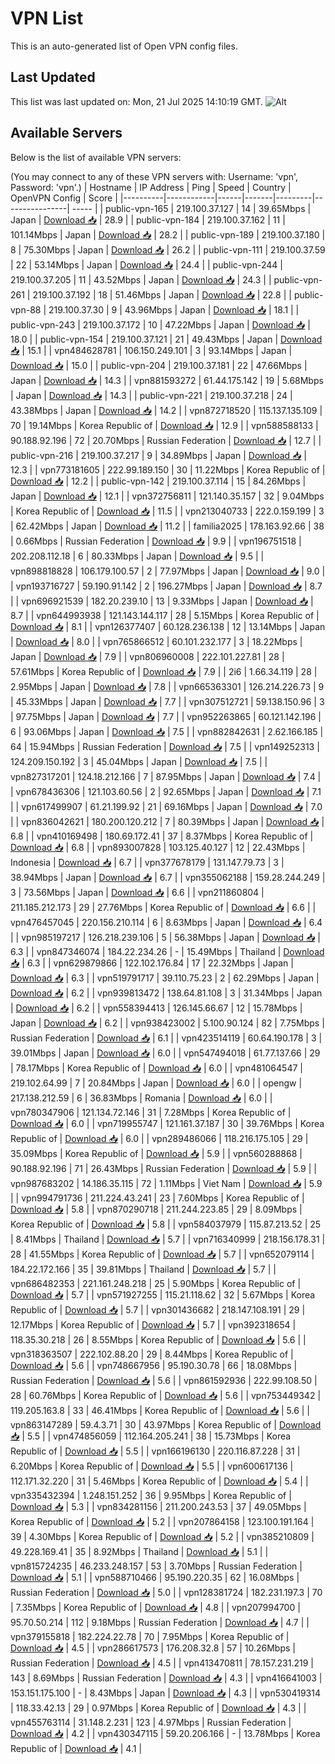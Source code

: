 # VPN List

This is an auto-generated list of Open VPN config files.

## Last Updated

This list was last updated on: Mon, 21 Jul 2025 14:10:19 GMT.
![Alt](https://repobeats.axiom.co/api/embed/186b98318ef1479477931607c1ad7d823f12451f.svg "Repobeats analytics image")

## Available Servers

Below is the list of available VPN servers:

(You may connect to any of these VPN servers with: Username: 'vpn', Password: 'vpn'.)
| Hostname | IP Address | Ping | Speed | Country | OpenVPN Config | Score |
|----------|------------|------|-------|---------|----------------| ----- |
| public-vpn-165 | 219.100.37.127 | 14 | 39.65Mbps | Japan | [Download 📥](./configs/server_0_JP.ovpn) | 28.9 |
| public-vpn-184 | 219.100.37.162 | 11 | 101.14Mbps | Japan | [Download 📥](./configs/server_1_JP.ovpn) | 28.2 |
| public-vpn-189 | 219.100.37.180 | 8 | 75.30Mbps | Japan | [Download 📥](./configs/server_2_JP.ovpn) | 26.2 |
| public-vpn-111 | 219.100.37.59 | 22 | 53.14Mbps | Japan | [Download 📥](./configs/server_3_JP.ovpn) | 24.4 |
| public-vpn-244 | 219.100.37.205 | 11 | 43.52Mbps | Japan | [Download 📥](./configs/server_4_JP.ovpn) | 24.3 |
| public-vpn-261 | 219.100.37.192 | 18 | 51.46Mbps | Japan | [Download 📥](./configs/server_5_JP.ovpn) | 22.8 |
| public-vpn-88 | 219.100.37.30 | 9 | 43.96Mbps | Japan | [Download 📥](./configs/server_6_JP.ovpn) | 18.1 |
| public-vpn-243 | 219.100.37.172 | 10 | 47.22Mbps | Japan | [Download 📥](./configs/server_7_JP.ovpn) | 18.0 |
| public-vpn-154 | 219.100.37.121 | 21 | 49.43Mbps | Japan | [Download 📥](./configs/server_8_JP.ovpn) | 15.1 |
| vpn484628781 | 106.150.249.101 | 3 | 93.14Mbps | Japan | [Download 📥](./configs/server_9_JP.ovpn) | 15.0 |
| public-vpn-204 | 219.100.37.181 | 22 | 47.66Mbps | Japan | [Download 📥](./configs/server_10_JP.ovpn) | 14.3 |
| vpn881593272 | 61.44.175.142 | 19 | 5.68Mbps | Japan | [Download 📥](./configs/server_11_JP.ovpn) | 14.3 |
| public-vpn-221 | 219.100.37.218 | 24 | 43.38Mbps | Japan | [Download 📥](./configs/server_12_JP.ovpn) | 14.2 |
| vpn872718520 | 115.137.135.109 | 70 | 19.14Mbps | Korea Republic of | [Download 📥](./configs/server_13_KR.ovpn) | 12.9 |
| vpn588588133 | 90.188.92.196 | 72 | 20.70Mbps | Russian Federation | [Download 📥](./configs/server_14_RU.ovpn) | 12.7 |
| public-vpn-216 | 219.100.37.217 | 9 | 34.89Mbps | Japan | [Download 📥](./configs/server_15_JP.ovpn) | 12.3 |
| vpn773181605 | 222.99.189.150 | 30 | 11.22Mbps | Korea Republic of | [Download 📥](./configs/server_16_KR.ovpn) | 12.2 |
| public-vpn-142 | 219.100.37.114 | 15 | 84.26Mbps | Japan | [Download 📥](./configs/server_17_JP.ovpn) | 12.1 |
| vpn372756811 | 121.140.35.157 | 32 | 9.04Mbps | Korea Republic of | [Download 📥](./configs/server_18_KR.ovpn) | 11.5 |
| vpn213040733 | 222.0.159.199 | 3 | 62.42Mbps | Japan | [Download 📥](./configs/server_19_JP.ovpn) | 11.2 |
| familia2025 | 178.163.92.66 | 38 | 0.66Mbps | Russian Federation | [Download 📥](./configs/server_20_RU.ovpn) | 9.9 |
| vpn196751518 | 202.208.112.18 | 6 | 80.33Mbps | Japan | [Download 📥](./configs/server_21_JP.ovpn) | 9.5 |
| vpn898818828 | 106.179.100.57 | 2 | 77.97Mbps | Japan | [Download 📥](./configs/server_22_JP.ovpn) | 9.0 |
| vpn193716727 | 59.190.91.142 | 2 | 196.27Mbps | Japan | [Download 📥](./configs/server_23_JP.ovpn) | 8.7 |
| vpn696921539 | 182.20.239.10 | 13 | 9.33Mbps | Japan | [Download 📥](./configs/server_24_JP.ovpn) | 8.7 |
| vpn644993938 | 121.143.144.117 | 28 | 5.15Mbps | Korea Republic of | [Download 📥](./configs/server_25_KR.ovpn) | 8.1 |
| vpn126377407 | 60.128.236.138 | 12 | 13.14Mbps | Japan | [Download 📥](./configs/server_26_JP.ovpn) | 8.0 |
| vpn765866512 | 60.101.232.177 | 3 | 18.22Mbps | Japan | [Download 📥](./configs/server_27_JP.ovpn) | 7.9 |
| vpn806960008 | 222.101.227.81 | 28 | 57.61Mbps | Korea Republic of | [Download 📥](./configs/server_28_KR.ovpn) | 7.9 |
| 2i6 | 1.66.34.119 | 28 | 2.95Mbps | Japan | [Download 📥](./configs/server_29_JP.ovpn) | 7.8 |
| vpn665363301 | 126.214.226.73 | 9 | 45.33Mbps | Japan | [Download 📥](./configs/server_30_JP.ovpn) | 7.7 |
| vpn307512721 | 59.138.150.96 | 3 | 97.75Mbps | Japan | [Download 📥](./configs/server_31_JP.ovpn) | 7.7 |
| vpn952263865 | 60.121.142.196 | 6 | 93.06Mbps | Japan | [Download 📥](./configs/server_32_JP.ovpn) | 7.5 |
| vpn882842631 | 2.62.166.185 | 64 | 15.94Mbps | Russian Federation | [Download 📥](./configs/server_33_RU.ovpn) | 7.5 |
| vpn149252313 | 124.209.150.192 | 3 | 45.04Mbps | Japan | [Download 📥](./configs/server_34_JP.ovpn) | 7.5 |
| vpn827317201 | 124.18.212.166 | 7 | 87.95Mbps | Japan | [Download 📥](./configs/server_35_JP.ovpn) | 7.4 |
| vpn678436306 | 121.103.60.56 | 2 | 92.65Mbps | Japan | [Download 📥](./configs/server_36_JP.ovpn) | 7.1 |
| vpn617499907 | 61.21.199.92 | 21 | 69.16Mbps | Japan | [Download 📥](./configs/server_37_JP.ovpn) | 7.0 |
| vpn836042621 | 180.200.120.212 | 7 | 80.39Mbps | Japan | [Download 📥](./configs/server_38_JP.ovpn) | 6.8 |
| vpn410169498 | 180.69.172.41 | 37 | 8.37Mbps | Korea Republic of | [Download 📥](./configs/server_39_KR.ovpn) | 6.8 |
| vpn893007828 | 103.125.40.127 | 12 | 22.43Mbps | Indonesia | [Download 📥](./configs/server_40_ID.ovpn) | 6.7 |
| vpn377678179 | 131.147.79.73 | 3 | 38.94Mbps | Japan | [Download 📥](./configs/server_41_JP.ovpn) | 6.7 |
| vpn355062188 | 159.28.244.249 | 3 | 73.56Mbps | Japan | [Download 📥](./configs/server_42_JP.ovpn) | 6.6 |
| vpn211860804 | 211.185.212.173 | 29 | 27.76Mbps | Korea Republic of | [Download 📥](./configs/server_43_KR.ovpn) | 6.6 |
| vpn476457045 | 220.156.210.114 | 6 | 8.63Mbps | Japan | [Download 📥](./configs/server_44_JP.ovpn) | 6.4 |
| vpn985197217 | 126.218.239.106 | 5 | 56.38Mbps | Japan | [Download 📥](./configs/server_45_JP.ovpn) | 6.3 |
| vpn847346074 | 184.22.234.26 | - | 15.49Mbps | Thailand | [Download 📥](./configs/server_46_TH.ovpn) | 6.3 |
| vpn629879866 | 122.102.176.84 | 17 | 22.32Mbps | Japan | [Download 📥](./configs/server_47_JP.ovpn) | 6.3 |
| vpn519791717 | 39.110.75.23 | 2 | 62.29Mbps | Japan | [Download 📥](./configs/server_48_JP.ovpn) | 6.2 |
| vpn939813472 | 138.64.81.108 | 3 | 31.34Mbps | Japan | [Download 📥](./configs/server_49_JP.ovpn) | 6.2 |
| vpn558394413 | 126.145.66.67 | 12 | 15.78Mbps | Japan | [Download 📥](./configs/server_50_JP.ovpn) | 6.2 |
| vpn938423002 | 5.100.90.124 | 82 | 7.75Mbps | Russian Federation | [Download 📥](./configs/server_51_RU.ovpn) | 6.1 |
| vpn423514119 | 60.64.190.178 | 3 | 39.01Mbps | Japan | [Download 📥](./configs/server_52_JP.ovpn) | 6.0 |
| vpn547494018 | 61.77.137.66 | 29 | 78.17Mbps | Korea Republic of | [Download 📥](./configs/server_53_KR.ovpn) | 6.0 |
| vpn481064547 | 219.102.64.99 | 7 | 20.84Mbps | Japan | [Download 📥](./configs/server_54_JP.ovpn) | 6.0 |
| opengw | 217.138.212.59 | 6 | 36.83Mbps | Romania | [Download 📥](./configs/server_55_RO.ovpn) | 6.0 |
| vpn780347906 | 121.134.72.146 | 31 | 7.28Mbps | Korea Republic of | [Download 📥](./configs/server_56_KR.ovpn) | 6.0 |
| vpn719955747 | 121.161.37.187 | 30 | 39.76Mbps | Korea Republic of | [Download 📥](./configs/server_57_KR.ovpn) | 6.0 |
| vpn289486066 | 118.216.175.105 | 29 | 35.09Mbps | Korea Republic of | [Download 📥](./configs/server_58_KR.ovpn) | 5.9 |
| vpn560288868 | 90.188.92.196 | 71 | 26.43Mbps | Russian Federation | [Download 📥](./configs/server_59_RU.ovpn) | 5.9 |
| vpn987683202 | 14.186.35.115 | 72 | 1.11Mbps | Viet Nam | [Download 📥](./configs/server_60_VN.ovpn) | 5.9 |
| vpn994791736 | 211.224.43.241 | 23 | 7.60Mbps | Korea Republic of | [Download 📥](./configs/server_61_KR.ovpn) | 5.8 |
| vpn870290718 | 211.244.223.85 | 29 | 8.09Mbps | Korea Republic of | [Download 📥](./configs/server_62_KR.ovpn) | 5.8 |
| vpn584037979 | 115.87.213.52 | 25 | 8.41Mbps | Thailand | [Download 📥](./configs/server_63_TH.ovpn) | 5.7 |
| vpn716340999 | 218.156.178.31 | 28 | 41.55Mbps | Korea Republic of | [Download 📥](./configs/server_64_KR.ovpn) | 5.7 |
| vpn652079114 | 184.22.172.166 | 35 | 39.81Mbps | Thailand | [Download 📥](./configs/server_65_TH.ovpn) | 5.7 |
| vpn686482353 | 221.161.248.218 | 25 | 5.90Mbps | Korea Republic of | [Download 📥](./configs/server_66_KR.ovpn) | 5.7 |
| vpn571927255 | 115.21.118.62 | 32 | 5.67Mbps | Korea Republic of | [Download 📥](./configs/server_67_KR.ovpn) | 5.7 |
| vpn301436682 | 218.147.108.191 | 29 | 12.17Mbps | Korea Republic of | [Download 📥](./configs/server_68_KR.ovpn) | 5.7 |
| vpn392318654 | 118.35.30.218 | 26 | 8.55Mbps | Korea Republic of | [Download 📥](./configs/server_69_KR.ovpn) | 5.6 |
| vpn318363507 | 222.102.88.20 | 29 | 8.44Mbps | Korea Republic of | [Download 📥](./configs/server_70_KR.ovpn) | 5.6 |
| vpn748667956 | 95.190.30.78 | 66 | 18.08Mbps | Russian Federation | [Download 📥](./configs/server_71_RU.ovpn) | 5.6 |
| vpn861592936 | 222.99.108.50 | 28 | 60.76Mbps | Korea Republic of | [Download 📥](./configs/server_72_KR.ovpn) | 5.6 |
| vpn753449342 | 119.205.163.8 | 33 | 46.41Mbps | Korea Republic of | [Download 📥](./configs/server_73_KR.ovpn) | 5.6 |
| vpn863147289 | 59.4.3.71 | 30 | 43.97Mbps | Korea Republic of | [Download 📥](./configs/server_74_KR.ovpn) | 5.5 |
| vpn474856059 | 112.164.205.241 | 38 | 15.73Mbps | Korea Republic of | [Download 📥](./configs/server_75_KR.ovpn) | 5.5 |
| vpn166196130 | 220.116.87.228 | 31 | 6.20Mbps | Korea Republic of | [Download 📥](./configs/server_76_KR.ovpn) | 5.5 |
| vpn600617136 | 112.171.32.220 | 31 | 5.46Mbps | Korea Republic of | [Download 📥](./configs/server_77_KR.ovpn) | 5.4 |
| vpn335432394 | 1.248.151.252 | 36 | 9.95Mbps | Korea Republic of | [Download 📥](./configs/server_78_KR.ovpn) | 5.3 |
| vpn834281156 | 211.200.243.53 | 37 | 49.05Mbps | Korea Republic of | [Download 📥](./configs/server_79_KR.ovpn) | 5.2 |
| vpn207864158 | 123.100.191.164 | 39 | 4.30Mbps | Korea Republic of | [Download 📥](./configs/server_80_KR.ovpn) | 5.2 |
| vpn385210809 | 49.228.169.41 | 35 | 8.92Mbps | Thailand | [Download 📥](./configs/server_81_TH.ovpn) | 5.1 |
| vpn815724235 | 46.233.248.157 | 53 | 3.70Mbps | Russian Federation | [Download 📥](./configs/server_82_RU.ovpn) | 5.1 |
| vpn588710466 | 95.190.220.35 | 62 | 16.08Mbps | Russian Federation | [Download 📥](./configs/server_83_RU.ovpn) | 5.0 |
| vpn128381724 | 182.231.197.3 | 70 | 7.35Mbps | Korea Republic of | [Download 📥](./configs/server_84_KR.ovpn) | 4.8 |
| vpn207994700 | 95.70.50.214 | 112 | 9.18Mbps | Russian Federation | [Download 📥](./configs/server_85_RU.ovpn) | 4.7 |
| vpn379155818 | 182.224.22.78 | 70 | 7.95Mbps | Korea Republic of | [Download 📥](./configs/server_86_KR.ovpn) | 4.5 |
| vpn286617573 | 176.208.32.8 | 57 | 10.26Mbps | Russian Federation | [Download 📥](./configs/server_87_RU.ovpn) | 4.5 |
| vpn413470811 | 78.157.231.219 | 143 | 8.69Mbps | Russian Federation | [Download 📥](./configs/server_88_RU.ovpn) | 4.3 |
| vpn416641003 | 153.151.175.100 | - | 8.43Mbps | Japan | [Download 📥](./configs/server_89_JP.ovpn) | 4.3 |
| vpn530419314 | 118.33.42.13 | 29 | 0.97Mbps | Korea Republic of | [Download 📥](./configs/server_90_KR.ovpn) | 4.3 |
| vpn455763114 | 31.148.2.231 | 123 | 4.97Mbps | Russian Federation | [Download 📥](./configs/server_91_RU.ovpn) | 4.2 |
| vpn430347115 | 59.20.206.166 | - | 13.78Mbps | Korea Republic of | [Download 📥](./configs/server_92_KR.ovpn) | 4.1 |
